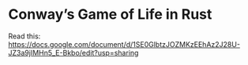 # Conway’s Game of Life in Rust

Read this: https://docs.google.com/document/d/1SE0GlbtzJOZMKzEEhAz2J28U-JZ3a9jIMHn5_E-Bkbo/edit?usp=sharing






